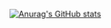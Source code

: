 [![Anurag's GitHub stats](https://github-readme-stats.vercel.app/api?username=ffreitasit)](https://github.com/anuraghazra/github-readme-stats)


<!--
**ffreitasit/ffreitasit** is a ✨ _special_ ✨ repository because its `README.md` (this file) appears on your GitHub profile.

Here are some ideas to get you started:

- 🔭 I’m currently working on ...
- 🌱 I’m currently learning ...
- 👯 I’m looking to collaborate on ...
- 🤔 I’m looking for help with ...
- 💬 Ask me about ...
- 📫 How to reach me: ...
- 😄 Pronouns: ...
- ⚡ Fun fact: ...
-->
